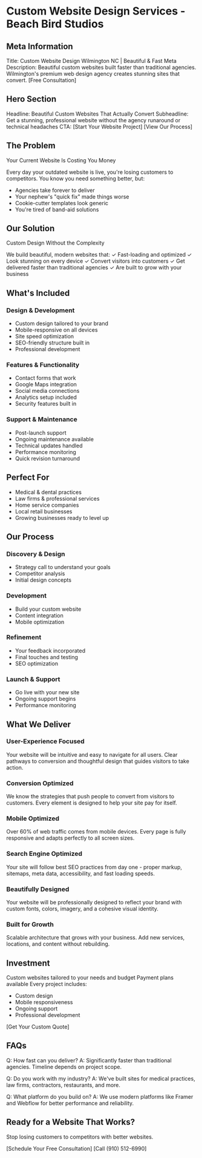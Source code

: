 # Custom Website Design Services - Beach Bird Studios

## Meta Information
Title: Custom Website Design Wilmington NC | Beautiful & Fast
Meta Description: Beautiful custom websites built faster than traditional agencies. Wilmington's premium web design agency creates stunning sites that convert. [Free Consultation]

## Hero Section
Headline: Beautiful Custom Websites That Actually Convert
Subheadline: Get a stunning, professional website without the agency runaround or technical headaches
CTA: [Start Your Website Project] [View Our Process]

## The Problem
Your Current Website Is Costing You Money

Every day your outdated website is live, you're losing customers to competitors. You know you need something better, but:
- Agencies take forever to deliver
- Your nephew's "quick fix" made things worse  
- Cookie-cutter templates look generic
- You're tired of band-aid solutions

## Our Solution
Custom Design Without the Complexity

We build beautiful, modern websites that:
✓ Fast-loading and optimized
✓ Look stunning on every device
✓ Convert visitors into customers
✓ Get delivered faster than traditional agencies
✓ Are built to grow with your business

## What's Included

### Design & Development
- Custom design tailored to your brand
- Mobile-responsive on all devices
- Site speed optimization
- SEO-friendly structure built in
- Professional development

### Features & Functionality
- Contact forms that work
- Google Maps integration
- Social media connections
- Analytics setup included
- Security features built in

### Support & Maintenance
- Post-launch support
- Ongoing maintenance available
- Technical updates handled
- Performance monitoring
- Quick revision turnaround

## Perfect For
- Medical & dental practices
- Law firms & professional services
- Home service companies
- Local retail businesses
- Growing businesses ready to level up

## Our Process

### Discovery & Design
- Strategy call to understand your goals
- Competitor analysis
- Initial design concepts

### Development
- Build your custom website
- Content integration
- Mobile optimization

### Refinement
- Your feedback incorporated
- Final touches and testing
- SEO optimization

### Launch & Support
- Go live with your new site
- Ongoing support begins
- Performance monitoring

## What We Deliver

### User-Experience Focused
Your website will be intuitive and easy to navigate for all users. Clear pathways to conversion and thoughtful design that guides visitors to take action.

### Conversion Optimized
We know the strategies that push people to convert from visitors to customers. Every element is designed to help your site pay for itself.

### Mobile Optimized
Over 60% of web traffic comes from mobile devices. Every page is fully responsive and adapts perfectly to all screen sizes.

### Search Engine Optimized
Your site will follow best SEO practices from day one - proper markup, sitemaps, meta data, accessibility, and fast loading speeds.

### Beautifully Designed
Your website will be professionally designed to reflect your brand with custom fonts, colors, imagery, and a cohesive visual identity.

### Built for Growth
Scalable architecture that grows with your business. Add new services, locations, and content without rebuilding.

## Investment
Custom websites tailored to your needs and budget
Payment plans available
Every project includes:
- Custom design
- Mobile responsiveness  
- Ongoing support
- Professional development

[Get Your Custom Quote]

## FAQs

Q: How fast can you deliver?
A: Significantly faster than traditional agencies. Timeline depends on project scope.

Q: Do you work with my industry?
A: We've built sites for medical practices, law firms, contractors, restaurants, and more.

Q: What platform do you build on?
A: We use modern platforms like Framer and Webflow for better performance and reliability.

## Ready for a Website That Works?
Stop losing customers to competitors with better websites.

[Schedule Your Free Consultation] [Call (910) 512-6990]